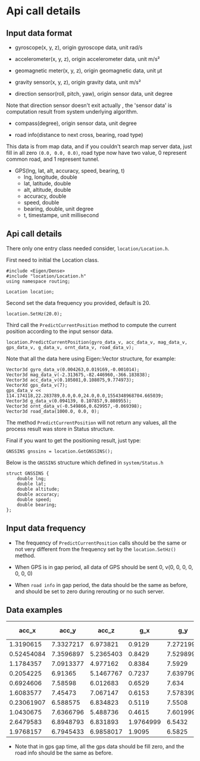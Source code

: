 # Api call details

## Input data format

- gyroscope(x, y, z), origin gyroscope data, unit rad/s

- accelerometer(x, y, z), origin accelerometer data, unit m/s²

- geomagnetic meter(x, y, z), origin geomagnetic data, unit μt

- gravity sensor(x, y, z), origin gravity data, unit m/s²

- direction sensor(roll, pitch, yaw), origin sensor data, unit degree

Note that direction sensor doesn't exit actually , the 'sensor data' is computation result from system underlying algorithm.

- compass(degree), origin sensor data, unit degree

- road info(distance to next cross, bearing, road type)

This data is from map data, and if you couldn't search map server data, just fill in all zero `(0.0, 0.0, 0.0)`, road type now have two value, 0 represent common road, and 1 represent tunnel.

- GPS(lng, lat, alt, accuracy, speed, bearing, t)
  - lng, longitude, double
  - lat, latitude, double
  - alt, altitude, double
  - accuracy, double
  - speed, double
  - bearing, double, unit degree
  - t, timestampe, unit millisecond

## Api call details

There only one entry class needed consider, `location/Location.h`.

First need to initial the Location class.

```
#include <Eigen/Dense>
#include "location/Location.h"
using namespace routing;

Location location;
```

Second set the data frequency you provided, default is 20.

```
location.SetHz(20.0);
```

Third call the `PredictCurrentPosition` method to compute the current position according to the input sensor data.

```
location.PredictCurrentPosition(gyro_data_v, acc_data_v, mag_data_v, gps_data_v, g_data_v, ornt_data_v, road_data_v);
```

Note that all the data here using Eigen::Vector structure, for example:

```
Vector3d gyro_data_v(0.004263,0.019169,-0.001014);
Vector3d mag_data_v(-2.313675,-82.446960,-366.183838);
Vector3d acc_data_v(0.105081,0.108075,9.774973);
VectorXd gps_data_v(7);
gps_data_v << 114.174118,22.283789,0.0,0.0,24.0,0.0,1554348968704.665039;
Vector3d g_data_v(0.094139, 0.107857,9.808955);
Vector3d ornt_data_v(-0.549866,0.629957,-0.069398);
Vector3d road_data(1000.0, 0.0, 0);
```

The method `PredictCurrentPosition` will not return any values, all the process result was store in Status structure.

Final if you want to get the positioning result, just type:

```
GNSSINS gnssins = location.GetGNSSINS();
```

Below is the `GNSSINS` structure which defined in `system/Status.h`

```
struct GNSSINS {
    double lng;
    double lat;
    double altitude;
    double accuracy;
    double speed;
    double bearing;
};
```

## Input data frequency

- The frequency of `PredictCurrentPosition` calls should be the same or not very different from the frequency set by the `location.SetHz()` method.

- When GPS is in gap period, all data of GPS should be sent 0, v(0, 0, 0, 0, 0, 0, 0)

- When `road info` in gap period, the data should be the same as before, and should be set to zero during rerouting or no such server.


## Data examples

| acc_x      | acc_y     | acc_z     | g_x       | g_y       | g_z       | gyro_x       | gyro_y      | gyro_z      | mag_x   | mag_y    | mag_z    | ornt_z    | ornt_x    | ornt_y    | latitude    | longitude   | altitude | altitude-google | gps-speed   | gps-accuracy | gps-bearing | gps-Satellites | time-using | time-format | timestamp     | road-dist to next cross | road-heading | road-type |
| ---------- | --------- | --------- | --------- | --------- | --------- | ------------ | ----------- | ----------- | ------- | -------- | -------- | --------- | --------- | --------- | ----------- | ----------- | -------- | --------------- | ----------- | ------------ | ----------- | -------------- | ---------- | ----------- | ------------- | ----------------------- | ------------ | --------- |
| 1.3190615  | 7.3327217 | 6.973821  | 0.9129    | 7.2721996 | 6.5154    | 0.15892968   | 0.026389379 | 0.043231804 | 59.3125 | -25.5625 | -30.75   | 269.3907  | 47.864853 | 7.976027  | 23.14972849 | 113.3213488 | 87.41    | 0               | 0.75        | 55           | 334.0499878 | 0              | 0          | 0           | 1558586596582 | 64.29145398             | 257.9223308  | 0         |
| 0.52454084 | 7.3596897 | 5.2365403 | 0.8429    | 7.5298996 | 6.2257    | 0.29626963   | 0.07393215  | 0.06407104  | 59.75   | -24.9375 | -28.25   | 269.42166 | 50.160385 | 7.7104144 | 0           | 0           | 0        | 0               | 0           | 0            | 0           | 0              | 0          | 0           | 0             | 64.29145398             | 257.9223308  | 0         |
| 1.1784357  | 7.0913377 | 4.977162  | 0.8384    | 7.5929    | 6.1492996 | 0.162176     | 0.15879005  | 0.031991884 | 59.9375 | -24.875  | -28.25   | 269.6926  | 50.73855  | 7.763878  | 0           | 0           | 0        | 0               | 0           | 0            | 0           | 0              | 0          | 0           | 0             | 64.29145398             | 257.9223308  | 0         |
| 0.2054225  | 6.91365   | 5.1467767 | 0.7237    | 7.6397996 | 6.1056    | -0.014154621 | 0.6226113   | 0.15730652  | 60.25   | -25      | -26.6875 | 269.49725 | 51.173664 | 6.75976   | 0           | 0           | 0        | 0               | 0           | 0            | 0           | 0              | 0          | 0           | 0             | 64.29145398             | 257.9223308  | 0         |
| 0.6924606  | 7.58598   | 6.012683  | 0.6529    | 7.634     | 6.1208    | -0.11070623  | 0.2043955   | 0.10725048  | 60.3125 | -25.4375 | -26.0625 | 269.29425 | 51.119728 | 6.0886636 | 0           | 0           | 0        | 0               | 0           | 0            | 0           | 0              | 0          | 0           | 0             | 64.29145398             | 257.9223308  | 0         |
| 1.6083577  | 7.45473   | 7.067147  | 0.6153    | 7.5783997 | 6.1934    | -0.19556414  | 0.43769366  | 0.14540339  | 60.9375 | -26.5    | -24.75   | 267.7838  | 50.604874 | 5.6735864 | 0           | 0           | 0        | 0               | 0           | 0            | 0           | 0              | 0          | 0           | 0             | 64.29145398             | 257.9223308  | 0         |
| 0.23061907 | 6.588575  | 6.834823  | 0.5119    | 7.5508    | 6.2363997 | 0.22787018   | 0.29204595  | 0.06716027  | 61      | -27.3125 | -23.5    | 267.04623 | 50.351337 | 4.6924677 | 0           | 0           | 0        | 0               | 0           | 0            | 0           | 0              | 0          | 0           | 0             | 64.29145398             | 257.9223308  | 0         |
| 1.0430675  | 7.6366796 | 5.488736  | 0.4615    | 7.6019998 | 6.1777997 | 0.16502088   | 0.5134933   | 0.259513    | 61.125  | -27.9375 | -22.4375 | 266.4972  | 50.822758 | 4.2722297 | 0           | 0           | 0        | 0               | 0           | 0            | 0           | 0              | 0          | 0           | 0             | 64.29145398             | 257.9223308  | 0         |
| 2.6479583  | 6.8948793 | 6.831893  | 1.9764999 | 6.5432    | 7.0319996 | 0.081279986  | 0.031311207 | -0.07298967 | 53.9375 | -53.375  | -18      | 236.26198 | 41.853275 | 15.6992   | 23.14982671 | 113.3206776 | 131.78   | 0               | 2.700000048 | 47           | 258.3500061 | 0              | 0          | 0           | 1558586640000 | 47.3517091              | 257.9223308  | 0         |
| 1.9768157  | 6.7945433 | 6.9858017 | 1.9095    | 6.5825    | 7.0137997 | 0.059236474  | 0.13137093  | -0.16161749 | 54.375  | -53.125  | -17.6875 | 236.70316 | 42.16233  | 15.22961  | 0           | 0           | 0        | 0               | 0           | 0            | 0           | 0              | 0          | 0           | 0             | 47.3517091              | 257.9223308  | 0         |


- Note that in gps gap time, all the gps data should be fill zero, and the road info should be the same as before.